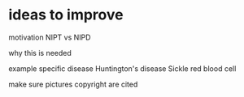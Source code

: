 # ideas to improve


motivation
NIPT vs NIPD

why this is needed

example specific disease 
Huntington's disease 
Sickle red blood cell 


make sure pictures copyright  are cited
